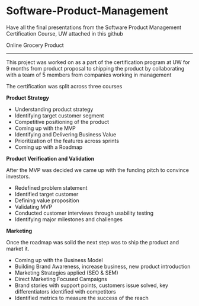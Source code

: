 # Software-Product-Management
Have all the final presentations from the Software Product Management Certification Course, UW attached in this github 


Online Grocery Product  

<hr></hr>

This project was worked on as a part of the certification program at UW for 9 months from product proposal to shipping the product by collaborating with a team of 5 members from companies working in management  

The certification was split across three courses  

<b> Product Strategy </b>  

- Understanding product strategy 
- Identifying target customer segment  
- Competitive positioning of the product  
- Coming up with the MVP 
- Identifying and Delivering Business Value 
- Prioritization of the features across sprints 
- Coming up with a Roadmap 
 

<b> Product Verification and Validation </b>

After the MVP was decided we came up with the funding pitch to convince investors. 

- Redefined problem statement 
- Identified target customer 
- Defining value proposition  
- Validating MVP 
- Conducted customer interviews through usability testing 
- Identifying major milestones and challenges 
 

<b> Marketing </b>

Once the roadmap was solid the next step was to ship the product and market it. 

- Coming up with the Business Model 
- Building Brand Awareness, increase business, new product introduction  
- Marketing Strategies applied (SEO & SEM) 
- Direct Marketing Focused Campaigns  
- Brand stories with support points, customers issue solved, key differentiators identified with competitors 
- Identified metrics to measure the success of the reach 
